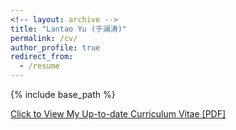```yaml
---
<!-- layout: archive -->
title: "Lantao Yu (于澜涛)"
permalink: /cv/
author_profile: true
redirect_from:
  - /resume
---
```


{% include base_path %}

[Click to View My Up-to-date Curriculum Vitae [PDF]](http://isinmert.github.io/files/isin-cv.pdf)

<!-- <embed src="http://lantaoyu.com/files/lantaoyu_cv.pdf" width="650" height="1800" type='application/pdf'> -->
